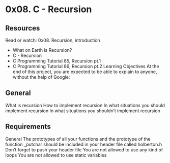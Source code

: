 # 0x08. C - Recursion
## Resources
Read or watch:
0x08. Recursion, introduction
- What on Earth is Recursion?
- C - Recursion
- C Programming Tutorial 85, Recursion pt.1
- C Programming Tutorial 86, Recursion pt.2
Learning Objectives
At the end of this project, you are expected to be able to explain to anyone, without the help of Google:

## General
What is recursion
How to implement recursion
In what situations you should implement recursion
In what situations you shouldn’t implement recursion
## Requirements
General
The prototypes of all your functions and the prototype of the function _putchar should be included in your header file called holberton.h
Don’t forget to push your header file
You are not allowed to use any kind of loops
You are not allowed to use static variables
